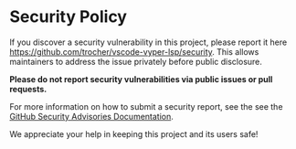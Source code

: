 # Security Policy

If you discover a security vulnerability in this project, please report it here https://github.com/trocher/vscode-vyper-lsp/security. This allows maintainers to address the issue privately before public disclosure.

**Please do not report security vulnerabilities via public issues or pull requests.**

For more information on how to submit a security report, see the see the [GitHub Security Advisories Documentation](https://docs.github.com/en/code-security/security-advisories/guidance-on-reporting-and-writing/privately-reporting-a-security-vulnerability).

We appreciate your help in keeping this project and its users safe!
